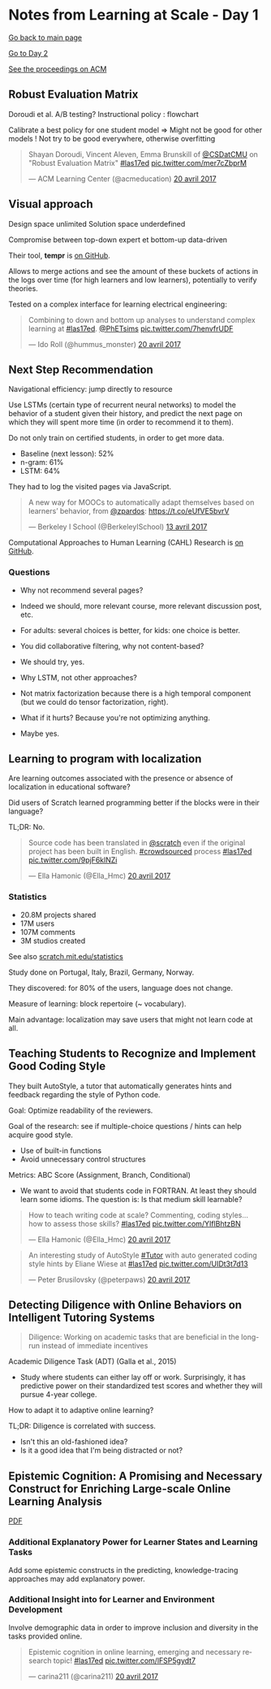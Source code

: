 # Notes from Learning at Scale - Day 1

[Go back to main page](/las2017)

[Go to Day 2](/las2017/notes2)

[See the proceedings on ACM](http://dl.acm.org/citation.cfm?id=3051457&preflayout=flat)

## Robust Evaluation Matrix

Doroudi et al.
A/B testing?
Instructional policy : flowchart

Calibrate a best policy for one student model
=> Might not be good for other models
! Not try to be good everywhere, otherwise overfitting

<blockquote class="twitter-tweet" data-lang="fr"><p lang="en" dir="ltr">Shayan Doroudi, Vincent Aleven, Emma Brunskill of <a href="https://twitter.com/CSDatCMU">@CSDatCMU</a> on &quot;Robust Evaluation Matrix&quot; <a href="https://twitter.com/hashtag/las17ed?src=hash">#las17ed</a> <a href="https://t.co/mer7cZbprM">pic.twitter.com/mer7cZbprM</a></p>&mdash; ACM Learning Center (@acmeducation) <a href="https://twitter.com/acmeducation/status/855074460797460480">20 avril 2017</a></blockquote> <script async src="//platform.twitter.com/widgets.js" charset="utf-8"></script>

## Visual approach

Design space unlimited
Solution space underdefined

Compromise between top-down expert et bottom-up data-driven

Their tool, **tempr** is [on GitHub](https://github.com/fratamico/Tempr---A-visual-knowledge-engineering-tool).

Allows to merge actions and see the amount of these buckets of actions in the logs over time (for high learners and low learners), potentially to verify theories.

Tested on a complex interface for learning electrical engineering:

<blockquote class="twitter-tweet" data-lang="fr"><p lang="en" dir="ltr">Combining to down and bottom up analyses to understand complex learning at <a href="https://twitter.com/hashtag/las17ed?src=hash">#las17ed</a>. <a href="https://twitter.com/PhETsims">@PhETsims</a> <a href="https://t.co/7henvfrUDF">pic.twitter.com/7henvfrUDF</a></p>&mdash; Ido Roll (@hummus_monster) <a href="https://twitter.com/hummus_monster/status/855075352959479808">20 avril 2017</a></blockquote> <script async src="//platform.twitter.com/widgets.js" charset="utf-8"></script>

## Next Step Recommendation

Navigational efficiency: jump directly to resource

Use LSTMs (certain type of recurrent neural networks) to model the behavior of a student given their history, and predict the next page on which they will spent more time (in order to recommend it to them).

Do not only train on certified students, in order to get more data.

- Baseline (next lesson): 52%
- n-gram: 61%
- LSTM: 64%

They had to log the visited pages via JavaScript.

<blockquote class="twitter-tweet" data-lang="fr"><p lang="en" dir="ltr">A new way for MOOCs to automatically adapt themselves based on learners’ behavior, from <a href="https://twitter.com/zpardos">@zpardos</a>: <a href="https://t.co/eUfVE5bvrV">https://t.co/eUfVE5bvrV</a></p>&mdash; Berkeley I School (@BerkeleyISchool) <a href="https://twitter.com/BerkeleyISchool/status/852585950190456833">13 avril 2017</a></blockquote> <script async src="//platform.twitter.com/widgets.js" charset="utf-8"></script>

Computational Approaches to Human Learning (CAHL) Research is [on GitHub](https://github.com/CAHLR).

### Questions

- Why not recommend several pages?
- Indeed we should, more relevant course, more relevant discussion post, etc.
- For adults: several choices is better, for kids: one choice is better.

- You did collaborative filtering, why not content-based?
- We should try, yes.

- Why LSTM, not other approaches?
- Not matrix factorization because there is a high temporal component (but we could do tensor factorization, right).

- What if it hurts? Because you're not optimizing anything.
- Maybe yes.

## Learning to program with localization

Are learning outcomes associated with the presence or absence of localization in educational software?

Did users of Scratch learned programming better if the blocks were in their language?

TL;DR: No.

<blockquote class="twitter-tweet" data-lang="fr"><p lang="en" dir="ltr">Source code has been translated in <a href="https://twitter.com/scratch">@scratch</a> even if the original project has been built in English. <a href="https://twitter.com/hashtag/crowdsourced?src=hash">#crowdsourced</a> process <a href="https://twitter.com/hashtag/las17ed?src=hash">#las17ed</a> <a href="https://t.co/9pjF6klNZi">pic.twitter.com/9pjF6klNZi</a></p>&mdash; Ella Hamonic (@Ella_Hmc) <a href="https://twitter.com/Ella_Hmc/status/855109380035022851">20 avril 2017</a></blockquote> <script async src="//platform.twitter.com/widgets.js" charset="utf-8"></script>

### Statistics

- 20.8M projects shared
- 17M users
- 107M comments
- 3M studios created

See also [scratch.mit.edu/statistics](https://scratch.mit.edu/statistics)

Study done on Portugal, Italy, Brazil, Germany, Norway.

They discovered: for 80% of the users, language does not change.

Measure of learning: block repertoire (~ vocabulary).

Main advantage: localization may save users that might not learn code at all.

## Teaching Students to Recognize and Implement Good Coding Style

They built AutoStyle, a tutor that automatically generates hints and feedback regarding the style of Python code.

Goal: Optimize readability of the reviewers.

Goal of the research: see if multiple-choice questions / hints can help acquire good style.

- Use of built-in functions
- Avoid unnecessary control structures

Metrics: ABC Score (Assignment, Branch, Conditional)

- We want to avoid that students code in FORTRAN. At least they should learn some idioms. The question is: Is that medium skill learnable?

<blockquote class="twitter-tweet" data-lang="fr"><p lang="en" dir="ltr">How to teach writing code at scale? Commenting, coding styles... how to assess those skills? <a href="https://twitter.com/hashtag/las17ed?src=hash">#las17ed</a> <a href="https://t.co/YIflBhtzBN">pic.twitter.com/YIflBhtzBN</a></p>&mdash; Ella Hamonic (@Ella_Hmc) <a href="https://twitter.com/Ella_Hmc/status/855115095281725440">20 avril 2017</a></blockquote> <script async src="//platform.twitter.com/widgets.js" charset="utf-8"></script>

<blockquote class="twitter-tweet" data-lang="fr"><p lang="en" dir="ltr">An interesting study of AutoStyle <a href="https://twitter.com/hashtag/Tutor?src=hash">#Tutor</a> with auto generated coding style hints by Eliane Wiese at <a href="https://twitter.com/hashtag/las17ed?src=hash">#las17ed</a> <a href="https://t.co/UIDt3t7d13">pic.twitter.com/UIDt3t7d13</a></p>&mdash; Peter Brusilovsky (@peterpaws) <a href="https://twitter.com/peterpaws/status/855117340396199936">20 avril 2017</a></blockquote> <script async src="//platform.twitter.com/widgets.js" charset="utf-8"></script>

## Detecting Diligence with Online Behaviors on Intelligent Tutoring Systems

> Diligence: Working on academic tasks that are beneficial in the long-run instead of immediate incentives

Academic Diligence Task (ADT) (Galla et al., 2015)

- Study where students can either lay off or work. Surprisingly, it has predictive power on their standardized test scores and whether they will pursue 4-year college.

How to adapt it to adaptive online learning?

TL;DR: Diligence is correlated with success.

- Isn't this an old-fashioned idea?
- Is it a good idea that I'm being distracted or not?

## Epistemic Cognition: A Promising and Necessary Construct for Enriching Large-scale Online Learning Analysis

[PDF](http://delivery.acm.org/10.1145/3060000/3051462/p61-johanes.pdf?ip=192.54.222.4&id=3051462&acc=OPEN&key=4D4702B0C3E38B35%2E4D4702B0C3E38B35%2E4D4702B0C3E38B35%2E6D218144511F3437&CFID=753159252&CFTOKEN=13181410&__acm__=1492713702_69baaafdf41d29663245076db3e00afb)

### Additional Explanatory Power for Learner States and Learning Tasks

Add some epistemic constructs in the predicting, knowledge-tracing approaches may add explanatory power.

### Additional Insight into for Learner and Environment Development

Involve demographic data in order to improve inclusion and diversity in the tasks provided online.

<blockquote class="twitter-tweet" data-lang="fr"><p lang="en" dir="ltr">Epistemic cognition in online learning, emerging and necessary research topic! <a href="https://twitter.com/hashtag/las17ed?src=hash">#las17ed</a> <a href="https://t.co/lFSP5gydt7">pic.twitter.com/lFSP5gydt7</a></p>&mdash; carina211 (@carina211) <a href="https://twitter.com/carina211/status/855132900899135490">20 avril 2017</a></blockquote> <script async src="//platform.twitter.com/widgets.js" charset="utf-8"></script>
